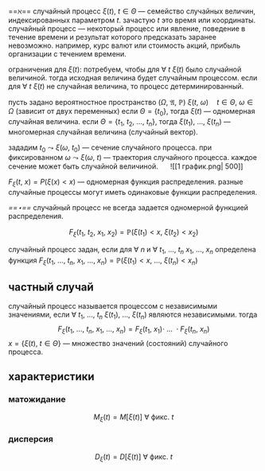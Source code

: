 ==$\aleph$== случайный процесс $\xi(t),\ t \in \Theta$ — семейство случайных величин, индексированных параметром $t$. зачастую $t$ это время или координаты. случайный процесс — некоторый процесс или явление, поведение в течение времени и результат которого предсказать заранее невозможно. например, курс валют или стоимость акций, прибыль организации с течением времени.

ограничения для $\xi(t)$:
потребуем, чтобы для $\forall\ t$ $\xi(t)$ было случайной величиной. тогда исходная величина будет случайным процессом. если для $\forall\ t$ $\xi(t)$ не случайная величина, то процесс детерминированный.

пусть задано вероятностное пространство ($\Omega,\ \mathfrak{A},\ \mathbb{P}$)
$\xi(t,\ \omega)\quad t \in \Theta,\ \omega \in \Omega$ (зависит от двух переменных)
если $\Theta = \{t_0\}$, тогда $\xi(t)$ — одномерная случайная величина. если $\Theta = \{t_1,\ t_2,\ ...,\ t_n\}$, тогда $\xi(t_1),\ ...,\ \xi(t_n)$ — многомерная случайная величина (случайный вектор).

зададим $t_0 \leadsto \xi(\omega,\ t_0)$ — сечение случайного процесса. при фиксированном $\omega \leadsto \xi(\omega,\ t)$ — траектория случайного процесса. каждое сечение может быть случайной величиной.
$\quad$
![[1 график.png| 500]]

$F_\xi(t,\ x) = P(\xi(x) < x)$ — одномерная функция распределения.
разные случайные процессы могут иметь одинаковые функции распределения.

*==$\star$==* случайный процесс не всегда задается одномерной функцией распределения.

$$F_\xi (t_1,\ t_2,\ x_1,\ x_2) = \mathbb{P} (\xi(t_1) < x,\ \xi(t_2) < x_2)$$

случайный процесс задан, если для $\forall\ n$ и $\forall\ t_1,\ ...,\ t_n$ $x_1,\ ...,\ x_n$ определена функция $F_\xi (t_1,\ ...,\ t_n,\ x_1,\ ...,\ x_n) = \mathbb{P} (\xi (t_1) < x,\ ...,\ \xi(t_n) < x_n)$

## частный случай

случайный процесс называется процессом с независимыми значениями, если $\forall\ t_1,\ ...,\ t_n$ $\xi(t_1),\ ...,\ \xi(t_n)$ являются независимыми. тогда $$F_\xi (t_1,\ ...,\ t_n,\ x_1,\ ...,\ x_n) = F_\xi (t_1,\ x_1) \cdot\ ...\ \cdot F_\xi(t_n,\ x_n)$$
$x = \{\xi(t),\ t \in \Theta\}$ — множество значений (состояний) случайного процесса.

## характеристики
### матожидание
$$M_\xi (t) = M[\xi(t)]\ \forall \text{ фикс. } t$$

### дисперсия
$$D_\xi(t) = D[\xi(t)]\ \forall \text{ фикс. } t$$
